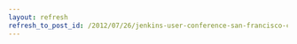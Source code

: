 ```yaml
---
layout: refresh
refresh_to_post_id: /2012/07/26/jenkins-user-conference-san-francisco-call-for-papers
---
```

